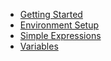 - [Getting Started](getting-started.md)
- [Environment Setup](environment-setup.md)
- [Simple Expressions](simple-expressions.md)
- [Variables](variables.md)
